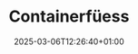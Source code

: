 ---
title: "Containerfüess"
description: "Confoot – Vereifach d'Containerlogistik"
date: 2025-03-06T12:26:40+01:00
draft: false
---